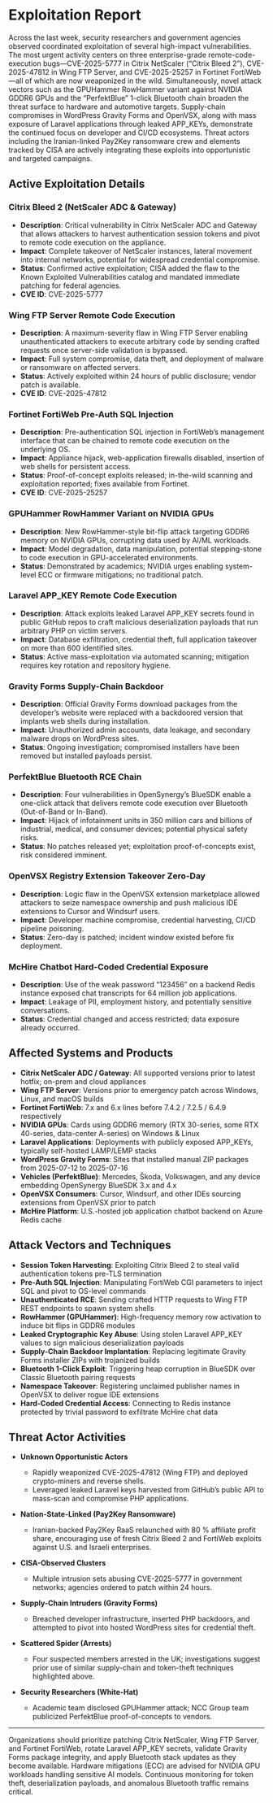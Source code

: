 # Exploitation Report

Across the last week, security researchers and government agencies observed coordinated exploitation of several high-impact vulnerabilities. The most urgent activity centers on three enterprise-grade remote-code-execution bugs—CVE-2025-5777 in Citrix NetScaler (“Citrix Bleed 2”), CVE-2025-47812 in Wing FTP Server, and CVE-2025-25257 in Fortinet FortiWeb—all of which are now weaponized in the wild. Simultaneously, novel attack vectors such as the GPUHammer RowHammer variant against NVIDIA GDDR6 GPUs and the “PerfektBlue” 1-click Bluetooth chain broaden the threat surface to hardware and automotive targets. Supply-chain compromises in WordPress Gravity Forms and OpenVSX, along with mass exposure of Laravel applications through leaked APP_KEYs, demonstrate the continued focus on developer and CI/CD ecosystems. Threat actors including the Iranian-linked Pay2Key ransomware crew and elements tracked by CISA are actively integrating these exploits into opportunistic and targeted campaigns.

## Active Exploitation Details

### Citrix Bleed 2 (NetScaler ADC & Gateway)
- **Description**: Critical vulnerability in Citrix NetScaler ADC and Gateway that allows attackers to harvest authentication session tokens and pivot to remote code execution on the appliance.  
- **Impact**: Complete takeover of NetScaler instances, lateral movement into internal networks, potential for widespread credential compromise.  
- **Status**: Confirmed active exploitation; CISA added the flaw to the Known Exploited Vulnerabilities catalog and mandated immediate patching for federal agencies.  
- **CVE ID**: CVE-2025-5777  

### Wing FTP Server Remote Code Execution
- **Description**: A maximum-severity flaw in Wing FTP Server enabling unauthenticated attackers to execute arbitrary code by sending crafted requests once server-side validation is bypassed.  
- **Impact**: Full system compromise, data theft, and deployment of malware or ransomware on affected servers.  
- **Status**: Actively exploited within 24 hours of public disclosure; vendor patch is available.  
- **CVE ID**: CVE-2025-47812  

### Fortinet FortiWeb Pre-Auth SQL Injection
- **Description**: Pre-authentication SQL injection in FortiWeb’s management interface that can be chained to remote code execution on the underlying OS.  
- **Impact**: Appliance hijack, web-application firewalls disabled, insertion of web shells for persistent access.  
- **Status**: Proof-of-concept exploits released; in-the-wild scanning and exploitation reported; fixes available from Fortinet.  
- **CVE ID**: CVE-2025-25257  

### GPUHammer RowHammer Variant on NVIDIA GPUs
- **Description**: New RowHammer-style bit-flip attack targeting GDDR6 memory on NVIDIA GPUs, corrupting data used by AI/ML workloads.  
- **Impact**: Model degradation, data manipulation, potential stepping-stone to code execution in GPU-accelerated environments.  
- **Status**: Demonstrated by academics; NVIDIA urges enabling system-level ECC or firmware mitigations; no traditional patch.  

### Laravel APP_KEY Remote Code Execution
- **Description**: Attack exploits leaked Laravel APP_KEY secrets found in public GitHub repos to craft malicious deserialization payloads that run arbitrary PHP on victim servers.  
- **Impact**: Database exfiltration, credential theft, full application takeover on more than 600 identified sites.  
- **Status**: Active mass-exploitation via automated scanning; mitigation requires key rotation and repository hygiene.  

### Gravity Forms Supply-Chain Backdoor
- **Description**: Official Gravity Forms download packages from the developer’s website were replaced with a backdoored version that implants web shells during installation.  
- **Impact**: Unauthorized admin accounts, data leakage, and secondary malware drops on WordPress sites.  
- **Status**: Ongoing investigation; compromised installers have been removed but installed payloads persist.  

### PerfektBlue Bluetooth RCE Chain
- **Description**: Four vulnerabilities in OpenSynergy’s BlueSDK enable a one-click attack that delivers remote code execution over Bluetooth (Out-of-Band or In-Band).  
- **Impact**: Hijack of infotainment units in 350 million cars and billions of industrial, medical, and consumer devices; potential physical safety risks.  
- **Status**: No patches released yet; exploitation proof-of-concepts exist, risk considered imminent.  

### OpenVSX Registry Extension Takeover Zero-Day
- **Description**: Logic flaw in the OpenVSX extension marketplace allowed attackers to seize namespace ownership and push malicious IDE extensions to Cursor and Windsurf users.  
- **Impact**: Developer machine compromise, credential harvesting, CI/CD pipeline poisoning.  
- **Status**: Zero-day is patched; incident window existed before fix deployment.  

### McHire Chatbot Hard-Coded Credential Exposure
- **Description**: Use of the weak password “123456” on a backend Redis instance exposed chat transcripts for 64 million job applications.  
- **Impact**: Leakage of PII, employment history, and potentially sensitive conversations.  
- **Status**: Credential changed and access restricted; data exposure already occurred.  

## Affected Systems and Products

- **Citrix NetScaler ADC / Gateway**: All supported versions prior to latest hotfix; on-prem and cloud appliances  
- **Wing FTP Server**: Versions prior to emergency patch across Windows, Linux, and macOS builds  
- **Fortinet FortiWeb**: 7.x and 6.x lines before 7.4.2 / 7.2.5 / 6.4.9 respectively  
- **NVIDIA GPUs**: Cards using GDDR6 memory (RTX 30-series, some RTX 40-series, data-center A-series) on Windows & Linux  
- **Laravel Applications**: Deployments with publicly exposed APP_KEYs, typically self-hosted LAMP/LEMP stacks  
- **WordPress Gravity Forms**: Sites that installed manual ZIP packages from 2025-07-12 to 2025-07-16  
- **Vehicles (PerfektBlue)**: Mercedes, Škoda, Volkswagen, and any device embedding OpenSynergy BlueSDK 3.x and 4.x  
- **OpenVSX Consumers**: Cursor, Windsurf, and other IDEs sourcing extensions from OpenVSX prior to patch  
- **McHire Platform**: U.S.-hosted job application chatbot backend on Azure Redis cache  

## Attack Vectors and Techniques

- **Session Token Harvesting**: Exploiting Citrix Bleed 2 to steal valid authentication tokens pre-TLS termination  
- **Pre-Auth SQL Injection**: Manipulating FortiWeb CGI parameters to inject SQL and pivot to OS-level commands  
- **Unauthenticated RCE**: Sending crafted HTTP requests to Wing FTP REST endpoints to spawn system shells  
- **RowHammer (GPUHammer)**: High-frequency memory row activation to induce bit flips in GDDR6 modules  
- **Leaked Cryptographic Key Abuse**: Using stolen Laravel APP_KEY values to sign malicious deserialization payloads  
- **Supply-Chain Backdoor Implantation**: Replacing legitimate Gravity Forms installer ZIPs with trojanized builds  
- **Bluetooth 1-Click Exploit**: Triggering heap corruption in BlueSDK over Classic Bluetooth pairing requests  
- **Namespace Takeover**: Registering unclaimed publisher names in OpenVSX to deliver rogue IDE extensions  
- **Hard-Coded Credential Access**: Connecting to Redis instance protected by trivial password to exfiltrate McHire chat data  

## Threat Actor Activities

- **Unknown Opportunistic Actors**  
  - Rapidly weaponized CVE-2025-47812 (Wing FTP) and deployed crypto-miners and reverse shells.  
  - Leveraged leaked Laravel keys harvested from GitHub’s public API to mass-scan and compromise PHP applications.  

- **Nation-State-Linked (Pay2Key Ransomware)**  
  - Iranian-backed Pay2Key RaaS relaunched with 80 % affiliate profit share, encouraging use of fresh Citrix Bleed 2 and FortiWeb exploits against U.S. and Israeli enterprises.  

- **CISA-Observed Clusters**  
  - Multiple intrusion sets abusing CVE-2025-5777 in government networks; agencies ordered to patch within 24 hours.  

- **Supply-Chain Intruders (Gravity Forms)**  
  - Breached developer infrastructure, inserted PHP backdoors, and attempted to pivot into hosted WordPress sites for credential theft.  

- **Scattered Spider (Arrests)**  
  - Four suspected members arrested in the UK; investigations suggest prior use of similar supply-chain and token-theft techniques highlighted above.  

- **Security Researchers (White-Hat)**  
  - Academic team disclosed GPUHammer attack; NCC Group team publicized PerfektBlue proof-of-concepts to vendors.  

---

Organizations should prioritize patching Citrix NetScaler, Wing FTP Server, and Fortinet FortiWeb, rotate Laravel APP_KEY secrets, validate Gravity Forms package integrity, and apply Bluetooth stack updates as they become available. Hardware mitigations (ECC) are advised for NVIDIA GPU workloads handling sensitive AI models. Continuous monitoring for token theft, deserialization payloads, and anomalous Bluetooth traffic remains critical.